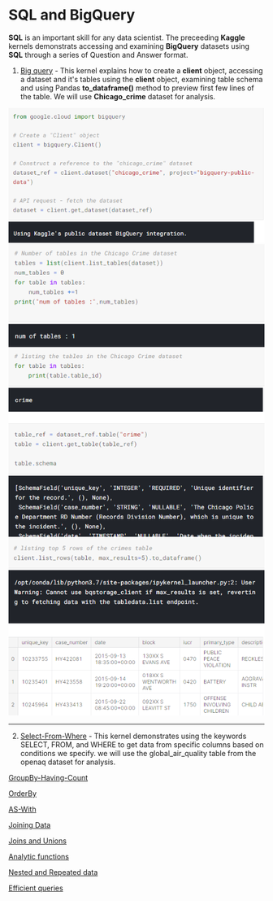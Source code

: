 # <b>SQL and BigQuery</b> 


<b>SQL</b> is an important skill for any data scientist. The preceeding <b>Kaggle</b> kernels demonstrats accessing and examining <b>BigQuery</b> datasets using <b>SQL</b> through a series of Question and Answer format.


1. <a href="https://github.com/J-R-1/J-R-1/blob/main/Kaggle%20Kernel%20-%20SQL/exercise-getting-started-with-sql-and-bigquery%20(2).ipynb">Big query</a> - This kernel explains how to create a <b>client</b> object, accessing a dataset and it's tables using the <b>client</b> object, examining table schema and using Pandas <b>to_dataframe()</b> method to preview first few lines of the table. We will use <b>Chicago_crime</b> dataset for analysis.

<img src="https://github.com/J-R-1/J-R-1/blob/main/Kaggle%20Kernel%20-%20SQL/BQ_1.png" />

<img src="https://github.com/J-R-1/J-R-1/blob/main/Kaggle%20Kernel%20-%20SQL/BQ_2.png" />

<img src="https://github.com/J-R-1/J-R-1/blob/main/Kaggle%20Kernel%20-%20SQL/BQ_3.png" />

<img src="https://github.com/J-R-1/J-R-1/blob/main/Kaggle%20Kernel%20-%20SQL/BQ_4.png" />

---------------------------------------------------------------------------------------------------------------------------------------------------------------------------------


2. <a href="https://github.com/J-R-1/J-R-1/blob/main/Kaggle%20Kernel%20-%20SQL/exercise-select-from-where.ipynb">Select-From-Where</a> - This kernel demonstrates using the keywords SELECT, FROM, and WHERE to get data from specific columns based on conditions we specify. we will use the global_air_quality table from the openaq dataset for analysis.


<a href="https://www.kaggle.com/jkuser/exercise-group-by-having-count?scriptVersionId=76418667">GroupBy-Having-Count</a>


<a href="https://www.kaggle.com/jkuser/exercise-order-by?scriptVersionId=76478437">OrderBy</a>


<a href="https://www.kaggle.com/jkuser/exercise-as-with?scriptVersionId=76482980">AS-With</a>

<a href="https://www.kaggle.com/jkuser/exercise-joining-data?scriptVersionId=76576312">Joining Data</a>


<a href="https://www.kaggle.com/jkuser/exercise-joins-and-unions?scriptVersionId=76850549">Joins and Unions</a>


<a href="https://www.kaggle.com/jkuser/exercise-analytic-functions?scriptVersionId=76688181">Analytic functions</a>


<a href="https://www.kaggle.com/jkuser/exercise-nested-and-repeated-data?scriptVersionId=76788370">Nested and Repeated data</a>


<a href="https://www.kaggle.com/jkuser/exercise-writing-efficient-queries?scriptVersionId=76832920">Efficient queries</a>





